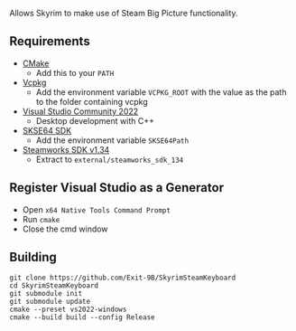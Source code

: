 Allows Skyrim to make use of Steam Big Picture functionality.

## Requirements
* [CMake](https://cmake.org/)
	* Add this to your `PATH`
* [Vcpkg](https://github.com/microsoft/vcpkg)
	* Add the environment variable `VCPKG_ROOT` with the value as the path to the folder containing vcpkg
* [Visual Studio Community 2022](https://visualstudio.microsoft.com/)
	* Desktop development with C++
* [SKSE64 SDK](https://skse.silverlock.org/)
	* Add the environment variable `SKSE64Path`
* [Steamworks SDK v1.34](https://partner.steamgames.com/downloads/list)
	* Extract to `external/steamworks_sdk_134`

## Register Visual Studio as a Generator
* Open `x64 Native Tools Command Prompt`
* Run `cmake`
* Close the cmd window

## Building
```
git clone https://github.com/Exit-9B/SkyrimSteamKeyboard
cd SkyrimSteamKeyboard
git submodule init
git submodule update
cmake --preset vs2022-windows
cmake --build build --config Release
```
